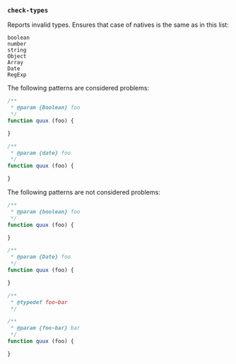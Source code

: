 ### `check-types`

Reports invalid types. Ensures that case of natives is the same as in this list:

```
boolean
number
string
Object
Array
Date
RegExp
```

The following patterns are considered problems:

```js
/**
 * @param {Boolean} foo
 */
function quux (foo) {

}

/**
 * @param {date} foo
 */
function quux (foo) {

}
```

The following patterns are not considered problems:

```js
/**
 * @param {boolean} foo
 */
function quux (foo) {

}

/**
 * @param {Date} foo
 */
function quux (foo) {

}

/**
 * @typedef foo~bar
 */

/**
 * @param {foo~bar} bar
 */
function quux (foo) {

}
```